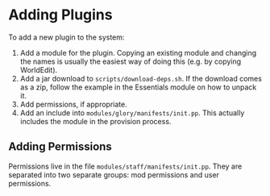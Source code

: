 Adding Plugins
==============

To add a new plugin to the system:

1. Add a module for the plugin. Copying an existing module and changing the
   names is usually the easiest way of doing this (e.g. by copying WorldEdit).
2. Add a jar download to `scripts/download-deps.sh`. If the download comes as a
   zip, follow the example in the Essentials module on how to unpack it.
3. Add permissions, if appropriate.
4. Add an include into `modules/glory/manifests/init.pp`. This actually includes
   the module in the provision process.

Adding Permissions
------------------

Permissions live in the file `modules/staff/manifests/init.pp`. They are separated
into two separate groups: mod permissions and user permissions.
